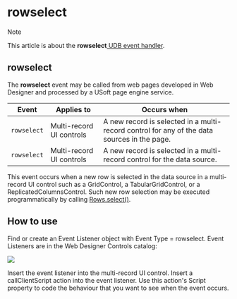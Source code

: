 # rowselect



> [!NOTE]
> This article is about the **rowselect**[ UDB event handler](/docs/Web%20and%20app%20UIs/UDB%20Events).

## **rowselect**

The **rowselect** event may be called from web pages developed in Web Designer and processed by a USoft page engine service.

|**Event**|**Applies to**|**Occurs when**|
|--------|--------|--------|
|`rowselect`|Multi-record UI controls|A new record is selected in a multi-record control for any of the data sources in the page.|
|`rowselect`|Multi-record UI controls|A new record is selected in a multi-record control for the data source.|



This event occurs when a new row is selected in the data source in a multi-record UI control such as a GridControl, a TabularGridControl, or a ReplicatedColumnsControl. Such new row selection may be executed programmatically by calling [Rows.select()](/docs/Web%20and%20app%20UIs/UDB%20Rows/Rowsselect.md).

## How to use

Find or create an Event Listener object with Event Type = rowselect. Event Listeners are in the Web Designer Controls catalog:

![](/api/Web%20and%20app%20UIs/UDB%20Events/assets/ff8672be-ff07-426e-ba7e-0ecf37444b63.png)

Insert the event listener into the multi-record UI control. Insert a callClientScript action into the event listener. Use this action's Script property to code the behaviour that you want to see when the event occurs.